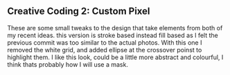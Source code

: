 ## Creative Coding 2: Custom Pixel

These are some small tweaks to the design that take elements from both of my recent ideas. this version is stroke based instead fill based as I felt the previous commit was too similar to the actual photos. With this one I removed the white grid, and added ellipse at the crossover poinst to highlight them. I like this look, could be a little more abstract and colourful, I think thats probably how I will use a mask.